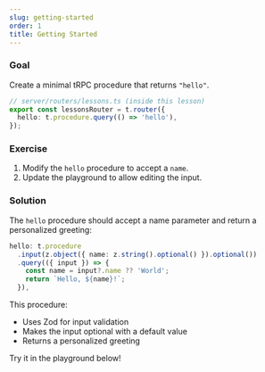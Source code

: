 ```yaml
---
slug: getting-started
order: 1
title: Getting Started
---
```


### Goal
Create a minimal tRPC procedure that returns `"hello"`.

```ts
// server/routers/lessons.ts (inside this lesson)
export const lessonsRouter = t.router({
  hello: t.procedure.query(() => 'hello'),
});
```

### Exercise

1. Modify the `hello` procedure to accept a `name`.
2. Update the playground to allow editing the input.

### Solution

The `hello` procedure should accept a name parameter and return a personalized greeting:

```ts
hello: t.procedure
  .input(z.object({ name: z.string().optional() }).optional())
  .query(({ input }) => {
    const name = input?.name ?? 'World';
    return `Hello, ${name}!`;
  }),
```

This procedure:
- Uses Zod for input validation
- Makes the input optional with a default value
- Returns a personalized greeting

Try it in the playground below! 